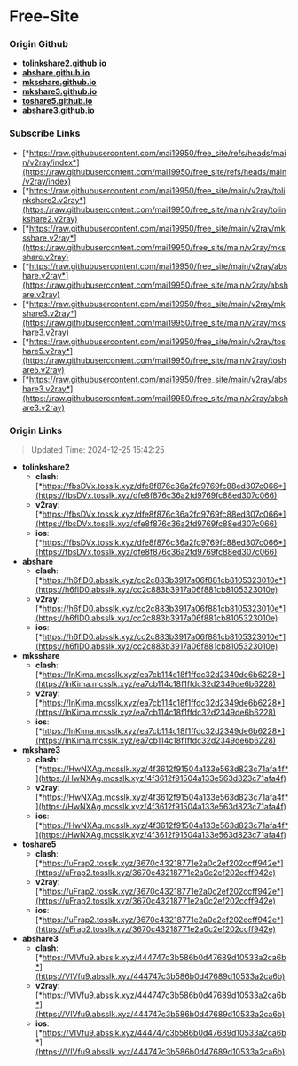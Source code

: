 # Free-Site

### Origin Github

- [**tolinkshare2.github.io**](https://github.com/tolinkshare2/tolinkshare2.github.io)
- [**abshare.github.io**](https://github.com/abshare/abshare.github.io)
- [**mksshare.github.io**](https://github.com/mksshare/mksshare.github.io)
- [**mkshare3.github.io**](https://github.com/mkshare3/mkshare3.github.io)
- [**toshare5.github.io**](https://github.com/toshare5/toshare5.github.io)
- [**abshare3.github.io**](https://github.com/abshare3/abshare3.github.io)

### Subscribe Links

- [*https://raw.githubusercontent.com/mai19950/free_site/refs/heads/main/v2ray/index*](https://raw.githubusercontent.com/mai19950/free_site/refs/heads/main/v2ray/index)
- [*https://raw.githubusercontent.com/mai19950/free_site/main/v2ray/tolinkshare2.v2ray*](https://raw.githubusercontent.com/mai19950/free_site/main/v2ray/tolinkshare2.v2ray)
- [*https://raw.githubusercontent.com/mai19950/free_site/main/v2ray/mksshare.v2ray*](https://raw.githubusercontent.com/mai19950/free_site/main/v2ray/mksshare.v2ray)
- [*https://raw.githubusercontent.com/mai19950/free_site/main/v2ray/abshare.v2ray*](https://raw.githubusercontent.com/mai19950/free_site/main/v2ray/abshare.v2ray)
- [*https://raw.githubusercontent.com/mai19950/free_site/main/v2ray/mkshare3.v2ray*](https://raw.githubusercontent.com/mai19950/free_site/main/v2ray/mkshare3.v2ray)
- [*https://raw.githubusercontent.com/mai19950/free_site/main/v2ray/toshare5.v2ray*](https://raw.githubusercontent.com/mai19950/free_site/main/v2ray/toshare5.v2ray)
- [*https://raw.githubusercontent.com/mai19950/free_site/main/v2ray/abshare3.v2ray*](https://raw.githubusercontent.com/mai19950/free_site/main/v2ray/abshare3.v2ray)

### Origin Links

> Updated Time: 2024-12-25 15:42:25

- **tolinkshare2**
  - **clash**: [*https://fbsDVx.tosslk.xyz/dfe8f876c36a2fd9769fc88ed307c066*](https://fbsDVx.tosslk.xyz/dfe8f876c36a2fd9769fc88ed307c066)
  - **v2ray**: [*https://fbsDVx.tosslk.xyz/dfe8f876c36a2fd9769fc88ed307c066*](https://fbsDVx.tosslk.xyz/dfe8f876c36a2fd9769fc88ed307c066)
  - **ios**: [*https://fbsDVx.tosslk.xyz/dfe8f876c36a2fd9769fc88ed307c066*](https://fbsDVx.tosslk.xyz/dfe8f876c36a2fd9769fc88ed307c066)
- **abshare**
  - **clash**: [*https://h6flD0.absslk.xyz/cc2c883b3917a06f881cb8105323010e*](https://h6flD0.absslk.xyz/cc2c883b3917a06f881cb8105323010e)
  - **v2ray**: [*https://h6flD0.absslk.xyz/cc2c883b3917a06f881cb8105323010e*](https://h6flD0.absslk.xyz/cc2c883b3917a06f881cb8105323010e)
  - **ios**: [*https://h6flD0.absslk.xyz/cc2c883b3917a06f881cb8105323010e*](https://h6flD0.absslk.xyz/cc2c883b3917a06f881cb8105323010e)
- **mksshare**
  - **clash**: [*https://InKima.mcsslk.xyz/ea7cb114c18f1ffdc32d2349de6b6228*](https://InKima.mcsslk.xyz/ea7cb114c18f1ffdc32d2349de6b6228)
  - **v2ray**: [*https://InKima.mcsslk.xyz/ea7cb114c18f1ffdc32d2349de6b6228*](https://InKima.mcsslk.xyz/ea7cb114c18f1ffdc32d2349de6b6228)
  - **ios**: [*https://InKima.mcsslk.xyz/ea7cb114c18f1ffdc32d2349de6b6228*](https://InKima.mcsslk.xyz/ea7cb114c18f1ffdc32d2349de6b6228)
- **mkshare3**
  - **clash**: [*https://HwNXAg.mcsslk.xyz/4f3612f91504a133e563d823c71afa4f*](https://HwNXAg.mcsslk.xyz/4f3612f91504a133e563d823c71afa4f)
  - **v2ray**: [*https://HwNXAg.mcsslk.xyz/4f3612f91504a133e563d823c71afa4f*](https://HwNXAg.mcsslk.xyz/4f3612f91504a133e563d823c71afa4f)
  - **ios**: [*https://HwNXAg.mcsslk.xyz/4f3612f91504a133e563d823c71afa4f*](https://HwNXAg.mcsslk.xyz/4f3612f91504a133e563d823c71afa4f)
- **toshare5**
  - **clash**: [*https://uFrap2.tosslk.xyz/3670c43218771e2a0c2ef202ccff942e*](https://uFrap2.tosslk.xyz/3670c43218771e2a0c2ef202ccff942e)
  - **v2ray**: [*https://uFrap2.tosslk.xyz/3670c43218771e2a0c2ef202ccff942e*](https://uFrap2.tosslk.xyz/3670c43218771e2a0c2ef202ccff942e)
  - **ios**: [*https://uFrap2.tosslk.xyz/3670c43218771e2a0c2ef202ccff942e*](https://uFrap2.tosslk.xyz/3670c43218771e2a0c2ef202ccff942e)
- **abshare3**
  - **clash**: [*https://VIVfu9.absslk.xyz/444747c3b586b0d47689d10533a2ca6b*](https://VIVfu9.absslk.xyz/444747c3b586b0d47689d10533a2ca6b)
  - **v2ray**: [*https://VIVfu9.absslk.xyz/444747c3b586b0d47689d10533a2ca6b*](https://VIVfu9.absslk.xyz/444747c3b586b0d47689d10533a2ca6b)
  - **ios**: [*https://VIVfu9.absslk.xyz/444747c3b586b0d47689d10533a2ca6b*](https://VIVfu9.absslk.xyz/444747c3b586b0d47689d10533a2ca6b)
